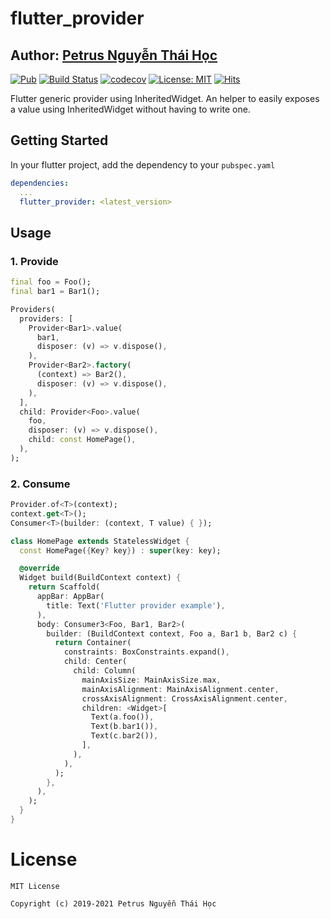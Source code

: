 # flutter_provider

## Author: [Petrus Nguyễn Thái Học](https://github.com/hoc081098)


[![Pub](https://img.shields.io/pub/v/flutter_provider.svg)](https://pub.dartlang.org/packages/flutter_provider)
[![Build Status](https://travis-ci.org/hoc081098/flutter_provider.svg?branch=master)](https://travis-ci.org/hoc081098/flutter_provider)
[![codecov](https://codecov.io/gh/hoc081098/flutter_provider/branch/master/graph/badge.svg?token=BG7WmxRnbi)](https://codecov.io/gh/hoc081098/flutter_provider)
[![License: MIT](https://img.shields.io/badge/License-MIT-yellow.svg)](https://opensource.org/licenses/MIT)
[![Hits](https://hits.seeyoufarm.com/api/count/incr/badge.svg?url=https%3A%2F%2Fgithub.com%2Fhoc081098%2Fflutter_provider&count_bg=%2379C83D&title_bg=%23555555&icon=&icon_color=%23E7E7E7&title=hits&edge_flat=false)](https://hits.seeyoufarm.com)


Flutter generic provider using InheritedWidget. An helper to easily exposes a value using InheritedWidget without having to write one.

## Getting Started

In your flutter project, add the dependency to your `pubspec.yaml`

```yaml
dependencies:
  ...
  flutter_provider: <latest_version>
```

## Usage

### 1. Provide

```dart
final foo = Foo();
final bar1 = Bar1();

Providers(
  providers: [
    Provider<Bar1>.value(
      bar1,
      disposer: (v) => v.dispose(),
    ),
    Provider<Bar2>.factory(
      (context) => Bar2(),
      disposer: (v) => v.dispose(),
    ),
  ],
  child: Provider<Foo>.value(
    foo,
    disposer: (v) => v.dispose(),
    child: const HomePage(),
  ),
);
```

### 2. Consume

```dart
Provider.of<T>(context);
context.get<T>();
Consumer<T>(builder: (context, T value) { });
```

```dart
class HomePage extends StatelessWidget {
  const HomePage({Key? key}) : super(key: key);

  @override
  Widget build(BuildContext context) {
    return Scaffold(
      appBar: AppBar(
        title: Text('Flutter provider example'),
      ),
      body: Consumer3<Foo, Bar1, Bar2>(
        builder: (BuildContext context, Foo a, Bar1 b, Bar2 c) {
          return Container(
            constraints: BoxConstraints.expand(),
            child: Center(
              child: Column(
                mainAxisSize: MainAxisSize.max,
                mainAxisAlignment: MainAxisAlignment.center,
                crossAxisAlignment: CrossAxisAlignment.center,
                children: <Widget>[
                  Text(a.foo()),
                  Text(b.bar1()),
                  Text(c.bar2()),
                ],
              ),
            ),
          );
        },
      ),
    );
  }
}
```

# License
    MIT License
    
    Copyright (c) 2019-2021 Petrus Nguyễn Thái Học

